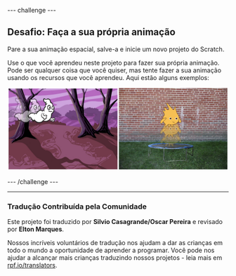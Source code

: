 --- challenge ---

## Desafio: Faça a sua própria animação

Pare a sua animação espacial, salve-a e inicie um novo projeto do Scratch.

Use o que você aprendeu neste projeto para fazer sua própria animação. Pode ser qualquer coisa que você quiser, mas tente fazer a sua animação usando os recursos que você aprendeu. Aqui estão alguns exemplos:

![screenshot](images/space-egs.png)

--- /challenge ---
***
### Tradução Contribuída pela Comunidade

Este projeto foi traduzido por **Silvio Casagrande/Oscar Pereira** e revisado por **Elton Marques**.

Nossos incríveis voluntários de tradução nos ajudam a dar as crianças em todo o mundo a oportunidade de aprender a programar. Você pode nos ajudar a alcançar mais crianças traduzindo nossos projetos - leia mais em [rpf.io/translators](https://rpf.io/translators).
